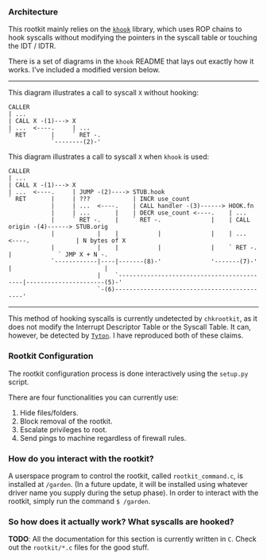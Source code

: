 ### Architecture

This rootkit mainly relies on the [`khook`](https://github.com/milabs/khook) library, which uses ROP chains to hook syscalls without modifying the pointers in the syscall table or touching the IDT / IDTR.

There is a set of diagrams in the `khook` README that lays out exactly how it works. I've included a modified version below.

---

This diagram illustrates a call to syscall `X` without hooking:

```
CALLER
| ...
| CALL X -(1)---> X
| ...  <----.     | ...
` RET       |     ` RET -.
            `--------(2)-'
```

This diagram illustrates a call to syscall `X` when `khook` is used:

```
CALLER
| ...
| CALL X -(1)---> X
| ...  <----.     | JUMP -(2)----> STUB.hook
` RET       |     | ???            | INCR use_count
            |     | ...  <----.    | CALL handler -(3)------> HOOK.fn
            |     | ...       |    | DECR use_count <----.    | ...
            |     ` RET -.    |    ` RET -.              |    | CALL origin -(4)------> STUB.orig
            |            |    |           |              |    | ...  <----.             | N bytes of X
            |            |    |           |              |    ` RET -.    |             ` JMP X + N -.
            `------------|----|-------(8)-'              '-------(7)-'    |                          |
                         |    `-------------------------------------------|----------------------(5)-'
                         `-(6)--------------------------------------------'
```

---

This method of hooking syscalls is currently undetected by `chkrootkit`, as it does not modify the Interrupt Descriptor Table or the Syscall Table. It can, however, be detected by [`Tyton`](https://github.com/nbulischeck/tyton). I have reproduced both of these claims.

### Rootkit Configuration

The rootkit configuration process is done interactively using the `setup.py` script.

There are four functionalities you can currently use:

1. Hide files/folders.
2. Block removal of the rootkit.
3. Escalate privileges to root.
4. Send pings to machine regardless of firewall rules.

<!-- 3. reverse_shell_ip -->

### How do you interact with the rootkit?

A userspace program to control the rootkit, called `rootkit_command.c`, is installed at `/garden`. (In a future update, it will be installed using whatever driver name you supply during the setup phase). In order to interact with the rootkit, simply run the command `$ /garden`.

### So how does it actually work? What syscalls are hooked?

**TODO**: All the documentation for this section is currently written in `C`. Check out the `rootkit/*.c` files for the good stuff.
